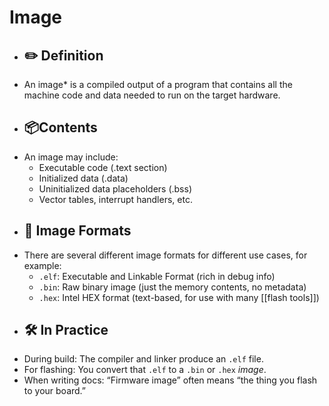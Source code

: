 # Image
- ## ✏️ Definition
- An image* is a compiled output of a program that contains all the machine code and data needed to run on the target hardware.
- ## 📦Contents
- An image may include:
	- Executable code (.text section)
	- Initialized data (.data)
	- Uninitialized data placeholders (.bss)
	- Vector tables, interrupt handlers, etc.
- ## 🧱 Image Formats
- There are several different image formats for different use cases, for example:
	- `.elf`: Executable and Linkable Format (rich in debug info)
	- `.bin`: Raw binary image (just the memory contents, no metadata)
	- `.hex`: Intel HEX format (text-based, for use with many [[flash tools]])
- ## 🛠 In Practice
- During build: The compiler and linker produce an `.elf` file.
- For flashing: You convert that `.elf` to a `.bin` or `.hex` *image*.
- When writing docs: “Firmware image” often means “the thing you flash to your board.”